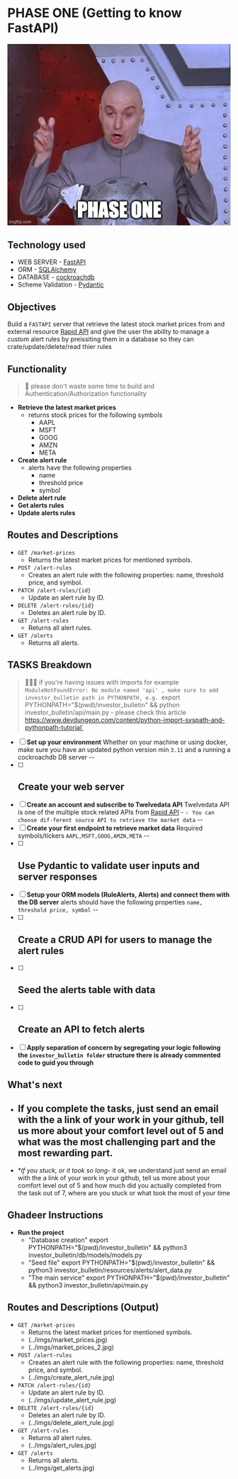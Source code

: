 # PHASE ONE (Getting to know FastAPI)

![phase_one](../imgs/phase-one.jpg)

## Technology used

- WEB SERVER - [FastAPI](https://fastapi.tiangolo.com/)
- ORM - [SQLAlchemy](https://fastapi.tiangolo.com/advanced/async-sql-databases/?h=sqlalchemy#import-and-set-up-sqlalchemy)
- DATABASE - [cockroachdb](https://www.cockroachlabs.com/)
- Scheme Validation - [Pydantic](https://fastapi.tiangolo.com/tutorial/body-nested-models/)

## Objectives

Build a `FASTAPI` server that retrieve the latest stock market prices from and external resource [Rapid API](https://rapidapi.com/twelvedata/api/twelve-data1) and give the user the ability to manage a custom alert rules by preissiting them in a database so they can crate/update/delete/read thier rules

## Functionality

> 🚨 please don't waste some time to build and Authentication/Authorization functionality

- **Retrieve the latest market prices**
  - returns stock prices for the following symbols
    - AAPL
    - MSFT
    - GOOG
    - AMZN
    - META
- **Create alert rule**
  - alerts have the following properties
    - name
    - threshold price
    - symbol
- **Delete alert rule**
- **Get alerts rules**
- **Update alerts rules**

## Routes and Descriptions

- `GET /market-prices`
  - Returns the latest market prices for mentioned symbols.
- `POST /alert-rules`
  - Creates an alert rule with the following properties: name, threshold price, and symbol.
- `PATCH /alert-rules/{id}`
  - Update an alert rule by ID.
- `DELETE /alert-rules/{id}`
  - Deletes an alert rule by ID.
- `GET /alert-rules`
  - Returns all alert rules.
- `GET /alerts`
  - Returns all alerts.

## TASKS Breakdown

> 📢📢📢 if you're having issues with imports for example `ModuleNotFoundError: No module named 'api' , make sure to add investor_bulletin path in PYTHONPATH, e.g. `export PYTHONPATH="$(pwd)/investor_bulletin" && python investor_bulletin/api/main.py - please check this article https://www.devdungeon.com/content/python-import-syspath-and-pythonpath-tutorial`

- [ ] **Set up your environment**
      Whether on your machine or using docker, make sure you have an updated python version min `3.11` and a running a cockroachdb DB server
      --
- [ ] ## **Create your web server**
- [ ] **Create an account and subscribe to Twelvedata API**
      Twelvedata API is one of the multiple stock related APIs from [Rapid API](https://rapidapi.com/twelvedata/api/twelve-data1) - `💡 You can choose dif-ferent source API to retrieve the market data`
      --
- [ ] **Create your first endpoint to retrieve market data**
      Required symbols/tickers `AAPL,MSFT,GOOG,AMZN,META`
      --
- [ ] ## **Use Pydantic to validate user inputs and server responses**
- [ ] **Setup your ORM models (RuleAlerts, Alerts) and connect them with the DB server**
      alerts should have the following properties `name, threshold price, symbol`
      --
- [ ] ## **Create a CRUD API for users to manage the alert rules**
- [ ] ## **Seed the alerts table with data**
- [ ] ## **Create an API to fetch alerts**
- [ ] **Apply separation of concern by segregating your logic following the `investor_bulletin folder` structure there is already commented code to guid you through**

## What's next

- ## **If you complete the tasks**, just send an email with the a link of your work in your github, tell us more about your comfort level out of 5 and what was the most challenging part and the most rewarding part.

- \*_If you stuck, or it took so long_- it ok, we understand just send an email with the a link of your work in your github, tell us more about your comfort level out of 5 and how much did you actually completed from the task out of 7, where are you stuck or what took the most of your time

## Ghadeer Instructions

- **Run the project**
  - "Database creation" export PYTHONPATH="$(pwd)/investor_bulletin" && python3 investor_bulletin/db/models/models.py
  - "Seed file" export PYTHONPATH="$(pwd)/investor_bulletin" && python3 investor_bulletin/resources/alerts/alert_data.py
  - "The main service" export PYTHONPATH="$(pwd)/investor_bulletin" && python3 investor_bulletin/api/main.py

## Routes and Descriptions (Output)

- `GET /market-prices`
  - Returns the latest market prices for mentioned symbols.
  - (../imgs/market_prices.jpg)
  - (../imgs/market_prices_2.jpg)
- `POST /alert-rules`
  - Creates an alert rule with the following properties: name, threshold price, and symbol.
  - (../imgs/create_alert_rule.jpg)
- `PATCH /alert-rules/{id}`
  - Update an alert rule by ID.
  - (../imgs/update_alert_rule.jpg)
- `DELETE /alert-rules/{id}`
  - Deletes an alert rule by ID.
  - (../imgs/delete_alert_rule.jpg)
- `GET /alert-rules`
  - Returns all alert rules.
  - (../imgs/alert_rules.jpg)
- `GET /alerts`
  - Returns all alerts.
  - (../imgs/get_alerts.jpg)
